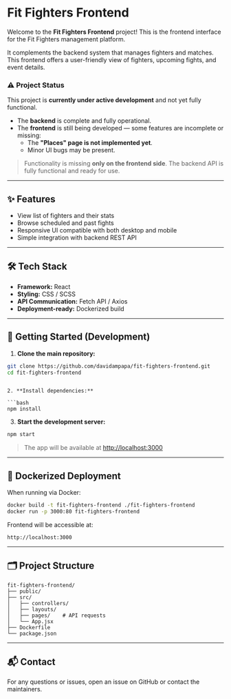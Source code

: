 # Fit Fighters Frontend

Welcome to the **Fit Fighters Frontend** project! This is the frontend interface for the Fit Fighters management platform.

It complements the backend system that manages fighters and matches. This frontend offers a user-friendly view of fighters, upcoming fights, and event details.

### ⚠️ Project Status

This project is **currently under active development** and not yet fully functional.

- The **backend** is complete and fully operational.
- The **frontend** is still being developed — some features are incomplete or missing:
  - The **"Places" page is not implemented yet**.
  - Minor UI bugs may be present.

> Functionality is missing **only on the frontend side**. The backend API is fully functional and ready for use.
---

## ✨ Features

- View list of fighters and their stats
- Browse scheduled and past fights
- Responsive UI compatible with both desktop and mobile
- Simple integration with backend REST API

---

## 🛠️ Tech Stack

- **Framework:** React
- **Styling:** CSS / SCSS
- **API Communication:** Fetch API / Axios
- **Deployment-ready:** Dockerized build

---

## 🚀 Getting Started (Development)

1. **Clone the main repository:**

```bash
git clone https://github.com/davidampapa/fit-fighters-frontend.git
cd fit-fighters-frontend
```

```

2. **Install dependencies:**

```bash
npm install
```

3. **Start the development server:**

```bash
npm start
```

> The app will be available at [http://localhost:3000](http://localhost:3000)

---

## 🐳 Dockerized Deployment

When running via Docker:

```bash
docker build -t fit-fighters-frontend ./fit-fighters-frontend
docker run -p 3000:80 fit-fighters-frontend
```

Frontend will be accessible at:

```
http://localhost:3000
```

---

## 🗂️ Project Structure

```
fit-fighters-frontend/
├── public/
├── src/
│   ├── controllers/
│   ├── layouts/
│   ├── pages/    # API requests
│   └── App.jsx
├── Dockerfile
└── package.json
```

---

## 📬 Contact

For any questions or issues, open an issue on GitHub or contact the maintainers.
